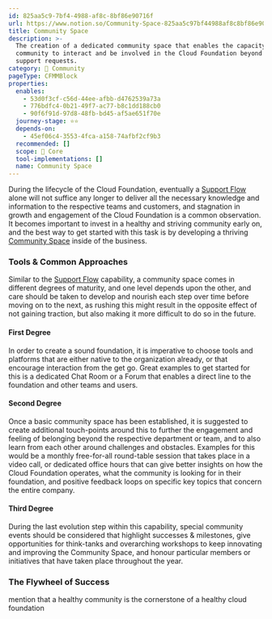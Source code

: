 ```yaml
---
id: 825aa5c9-7bf4-4988-af8c-8bf86e90716f
url: https://www.notion.so/Community-Space-825aa5c97bf44988af8c8bf86e90716f
title: Community Space
description: >-
  The creation of a dedicated community space that enables the capacity for the
  community to interact and be involved in the Cloud Foundation beyond mere
  support requests.
category: 🙌 Community
pageType: CFMMBlock
properties:
  enables:
    - 53d0f3cf-c56d-44ee-afbb-d4762539a73a
    - 776bdfc4-0b21-49f7-ac77-b8c1dd188cb0
    - 90f6f91d-97d8-48fb-bd45-af5ae651f70e
  journey-stage: ⭐️⭐️
  depends-on:
    - 45ef06c4-3553-4fca-a158-74afbf2cf9b3
  recommended: []
  scope: 🏢 Core
  tool-implementations: []
  name: Community Space
---
```


During the lifecycle of the Cloud Foundation, eventually a [Support Flow](./support-flow.md) alone will not suffice any longer to deliver all the necessary knowledge and information to the respective teams and customers, and stagnation in growth and engagement of the Cloud Foundation  is a common observation. It becomes important to invest in a healthy and striving community early on, and the best way to get started with this task is by developing a thriving [Community Space](./community-space.md) inside of the business.

### Tools & Common Approaches

Similar to the [Support Flow](./support-flow.md) capability, a community space comes in different degrees of maturity, and one level depends upon the other, and care should be taken to develop and nourish each step over time before moving on to the next, as rushing this might result in the opposite effect of not gaining traction, but also making it more difficult to do so in the future.

#### First Degree

In order to create a sound foundation, it is imperative to choose tools and platforms that are either native to the organization already, or that encourage interaction from the get go. Great examples to get started for this is a dedicated Chat Room or a Forum that enables a direct line to the foundation and other teams and users. 

#### Second Degree

Once a basic community space has been established, it is suggested to create additional touch-points around this to further the engagement and feeling of belonging beyond the respective department or team, and to also learn from each other around challenges and obstacles. Examples for this would be a monthly free-for-all round-table session that takes place in a video call, or dedicated office hours that can give better insights on how the Cloud Foundation operates, what the community is looking for in their foundation, and positive feedback loops on specific key topics that concern the entire company.

#### Third Degree

During the last evolution step within this capability, special community events should be considered that highlight successes & milestones, give opportunities for think-tanks and overarching workshops to keep innovating and improving the Community Space, and honour particular members or initiatives that have taken place throughout the year.

### The Flywheel of Success

mention that a healthy community is the cornerstone of a healthy cloud foundation




